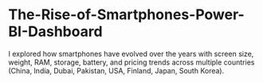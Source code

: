 # The-Rise-of-Smartphones-Power-BI-Dashboard
I explored how smartphones have evolved over the years with screen size, weight, RAM, storage, battery, and pricing trends across multiple countries  (China, India, Dubai, Pakistan, USA, Finland, Japan, South Korea).
